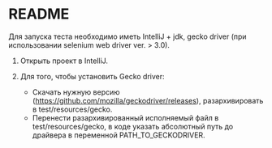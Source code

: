 # README #

Для запуска теста необходимо иметь IntelliJ + jdk, gecko driver (при использовании selenium web driver ver. > 3.0).

1. Открыть проект в IntelliJ. 
<!-- 1. Для того, чтобы добавить .jar файлы Selenium'a в IntelliJ в качестве внешних библиотек:
	* Скачать http://selenium-release.storage.googleapis.com/3.4/selenium-java-3.4.0.zip и
	разархивировать в любое место.

	* Кликнуть File -> Project Structure -> в настройках проекта перейти на вкладку Modules -> Dependencies -> кликнуть на '+' Sign -> выберите JAR файлы. -->


2. Для того, чтобы установить Gecko driver:

	* Скачать нужную версию (https://github.com/mozilla/geckodriver/releases), разархивировать в test/resources/gecko.  
	* Перенести разархивированный исполняемый файл в test/resources/gecko, в коде указать абсолютный путь до драйвера в переменной PATH_TO_GECKODRIVER.